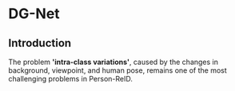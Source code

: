 # DG-Net
## Introduction
The problem **'intra-class variations'**, caused by the changes in background, viewpoint, and human pose, remains one of the most challenging problems in Person-ReID. 
